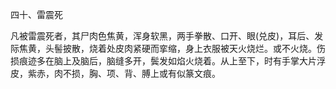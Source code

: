 四十、雷震死

凡被雷震死者，其尸肉色焦黄，浑身软黑，两手拳散、口开、眼(兑皮)，耳后、发际焦黄，头髻披散，烧着处皮肉紧硬而挛缩，身上衣服被天火烧烂。或不火烧。伤损痕迹多在脑上及脑后，脑缝多开，鬓发如焰火烧着。从上至下，时有手掌大片浮皮，紫赤，肉不损，胸、项、背、膊上或有似篆文痕。


